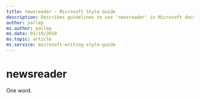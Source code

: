 ```yaml
---
title: newsreader - Microsoft Style Guide
description: Describes guidelines to use 'newsreader' in Microsoft documents - always as a single word.
author: pallep
ms.author: pallep
ms.date: 01/19/2018
ms.topic: article
ms.service: microsoft-writing-style-guide
---
```


# newsreader

One word.
